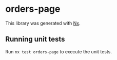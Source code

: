 # orders-page

This library was generated with [Nx](https://nx.dev).

## Running unit tests

Run `nx test orders-page` to execute the unit tests.
